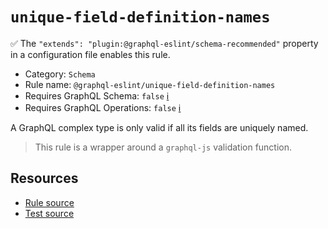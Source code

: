 # `unique-field-definition-names`

✅ The `"extends": "plugin:@graphql-eslint/schema-recommended"` property in a configuration file enables this rule.

- Category: `Schema`
- Rule name: `@graphql-eslint/unique-field-definition-names`
- Requires GraphQL Schema: `false` [ℹ️](../../README.md#extended-linting-rules-with-graphql-schema)
- Requires GraphQL Operations: `false` [ℹ️](../../README.md#extended-linting-rules-with-siblings-operations)

A GraphQL complex type is only valid if all its fields are uniquely named.

> This rule is a wrapper around a `graphql-js` validation function.

## Resources

- [Rule source](https://github.com/graphql/graphql-js/blob/main/src/validation/rules/UniqueFieldDefinitionNamesRule.ts)
- [Test source](https://github.com/graphql/graphql-js/tree/main/src/validation/__tests__/UniqueFieldDefinitionNamesRule-test.ts)
